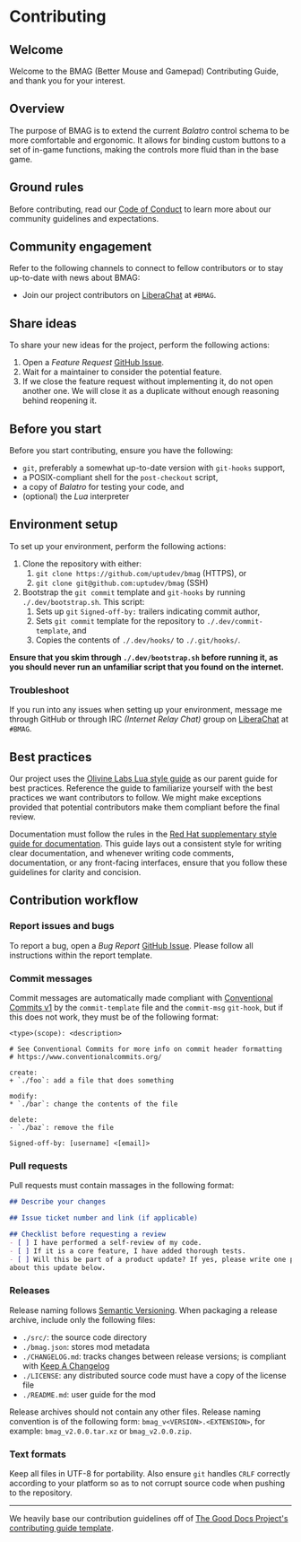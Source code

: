 # Contributing

## Welcome

Welcome to the BMAG (Better Mouse and Gamepad) Contributing Guide, and thank you
for your interest.

## Overview

The purpose of BMAG is to extend the current *Balatro* control schema to be more
comfortable and ergonomic. It allows for binding custom buttons to a set of in-game
functions, making the controls more fluid than in the base game.

## Ground rules

Before contributing, read our
[Code of Conduct](https://github.com/uptudev/bmag/blob/main/CODE_OF_CONDUCT.md)
to learn more about our community guidelines and expectations.

## Community engagement

Refer to the following channels to connect to fellow contributors or to stay up-to-date
with news about BMAG:

* Join our project contributors on
[LiberaChat](https://libera.chat/)
at `#BMAG`.

## Share ideas

To share your new ideas for the project, perform the following actions:

1. Open a *Feature Request*
[GitHub Issue](https://github.com/uptudev/bmag/issues).
1. Wait for a maintainer to consider the potential feature.
1. If we close the feature request without implementing it, do not open
another one. We will close it as a duplicate without enough reasoning behind
reopening it.

## Before you start

Before you start contributing, ensure you have the following:

* `git`, preferably a somewhat up-to-date version with `git-hooks` support,
* a POSIX-compliant shell for the `post-checkout` script,
* a copy of *Balatro* for testing your code, and
* (optional) the *Lua* interpreter

## Environment setup

To set up your environment, perform the following actions:

1. Clone the repository with either:
    1. `git clone https://github.com/uptudev/bmag` (HTTPS), or
    1. `git clone git@github.com:uptudev/bmag` (SSH)
1. Bootstrap the `git commit` template and `git-hooks` by running `./.dev/bootstrap.sh`.
This script:
    1. Sets up `git` `Signed-off-by:` trailers indicating commit author,
    1. Sets `git commit` template for the repository to `./.dev/commit-template`,
    and
    1. Copies the contents of `./.dev/hooks/` to `./.git/hooks/`.

**Ensure that you skim through `./.dev/bootstrap.sh` before running it, as you
should never run an unfamiliar script that you found on the internet.**

### Troubleshoot

If you run into any issues when setting up your environment, message me through GitHub
or through IRC *(Internet Relay Chat)* group on
[LiberaChat](https://libera.chat/)
at `#BMAG`.

## Best practices

Our project uses the
[Olivine Labs Lua style guide](https://github.com/Olivine-Labs/lua-style-guide)
as our parent guide for best practices. Reference the guide to familiarize yourself
with the best practices we want contributors to follow. We might make exceptions
provided that potential contributors make them compliant before the final review.

Documentation must follow the rules in the
[Red Hat supplementary style guide for documentation](https://redhat-documentation.github.io/supplementary-style-guide/).
This guide lays out a consistent style for writing clear documentation, and whenever
writing code comments, documentation, or any front-facing interfaces, ensure that
you follow these guidelines for clarity and concision.

## Contribution workflow

### Report issues and bugs

To report a bug, open a *Bug Report*
[GitHub Issue](https://github.com/uptudev/bmag/issues).
Please follow all instructions within the report template.

### Commit messages

Commit messages are automatically made compliant with
[Conventional Commits v1](https://www.conventionalcommits.org/en/v1.0.0/)
by the `commit-template` file and the `commit-msg` `git-hook`, but if this does
not work, they must be of the following format:

```text
<type>(scope): <description>

# See Conventional Commits for more info on commit header formatting
# https://www.conventionalcommits.org/

create:
+ `./foo`: add a file that does something

modify:
* `./bar`: change the contents of the file

delete:
- `./baz`: remove the file

Signed-off-by: [username] <[email]>
```

### Pull requests

Pull requests must contain massages in the following format:

```markdown
## Describe your changes

## Issue ticket number and link (if applicable)

## Checklist before requesting a review
- [ ] I have performed a self-review of my code.
- [ ] If it is a core feature, I have added thorough tests.
- [ ] Will this be part of a product update? If yes, please write one phrase
about this update below.
```

### Releases

Release naming follows [Semantic Versioning](https://semver.org/).
When packaging a release archive, include only the following files:

* `./src/`: the source code directory
* `./bmag.json`: stores mod metadata
* `./CHANGELOG.md`: tracks changes between release versions; is compliant with
[Keep A Changelog](https://keepachangelog.com/)
* `./LICENSE`: any distributed source code must have a copy of the license file
* `./README.md`: user guide for the mod

Release archives should not contain any other files.
Release naming convention is of the following form:
`bmag_v<VERSION>.<EXTENSION>`, for example: `bmag_v2.0.0.tar.xz` or `bmag_v2.0.0.zip`.

### Text formats

Keep all files in UTF-8 for portability. Also ensure `git` handles `CRLF`
correctly according to your platform so as to not corrupt source code when
pushing to the repository.

---

We heavily base our contribution guidelines off of
[The Good Docs Project's contributing guide template](https://gitlab.com/tgdp/templates/-/blob/main/contributing-guide/template_contributing-guide.md).
